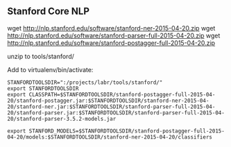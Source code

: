 ## Stanford Core NLP
wget http://nlp.stanford.edu/software/stanford-ner-2015-04-20.zip
wget http://nlp.stanford.edu/software/stanford-parser-full-2015-04-20.zip
wget http://nlp.stanford.edu/software/stanford-postagger-full-2015-04-20.zip

unzip to tools/stanford/

Add to virtualenv/bin/activate:

```
STANFORDTOOLSDIR=":/projects/labr/tools/stanford/"
export STANFORDTOOLSDIR
export CLASSPATH=$STANFORDTOOLSDIR/stanford-postagger-full-2015-04-20/stanford-postagger.jar:$STANFORDTOOLSDIR/stanford-ner-2015-04-20/stanford-ner.jar:$STANFORDTOOLSDIR/stanford-parser-full-2015-04-20/stanford-parser.jar:$STANFORDTOOLSDIR/stanford-parser-full-2015-04-20/stanford-parser-3.5.2-models.jar

export STANFORD_MODELS=$STANFORDTOOLSDIR/stanford-postagger-full-2015-04-20/models:$STANFORDTOOLSDIR/stanford-ner-2015-04-20/classifiers
```
